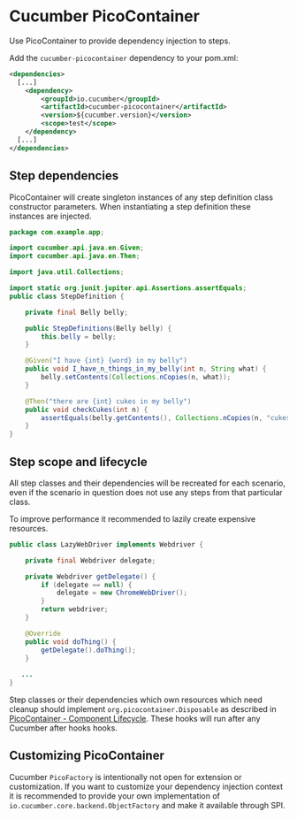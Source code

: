 Cucumber PicoContainer
======================

Use PicoContainer to provide dependency injection to steps.

Add the `cucumber-picocontainer` dependency to your pom.xml:

```xml
<dependencies>
  [...]
    <dependency>
        <groupId>io.cucumber</groupId>
        <artifactId>cucumber-picocontainer</artifactId>
        <version>${cucumber.version}</version>
        <scope>test</scope>
    </dependency>
  [...]
</dependencies>
```

## Step dependencies

PicoContainer will create singleton instances of any step definition class
constructor parameters. When instantiating a step definition these
instances are injected.


```java
package com.example.app;

import cucumber.api.java.en.Given;
import cucumber.api.java.en.Then;

import java.util.Collections;

import static org.junit.jupiter.api.Assertions.assertEquals;
public class StepDefinition {

    private final Belly belly;

    public StepDefinitions(Belly belly) {
        this.belly = belly;
    }

    @Given("I have {int} {word} in my belly")
    public void I_have_n_things_in_my_belly(int n, String what) {
        belly.setContents(Collections.nCopies(n, what));
    }

    @Then("there are {int} cukes in my belly")
    public void checkCukes(int n) {
        assertEquals(belly.getContents(), Collections.nCopies(n, "cukes"));
    }
}
```

## Step scope and lifecycle

All step classes and their dependencies will be recreated for each
scenario, even if the scenario in question does not use any steps from
that particular class.

To improve performance it recommended to lazily create expensive 
resources.

```java
public class LazyWebDriver implements Webdriver {

    private final Webdriver delegate;

    private Webdriver getDelegate() {
        if (delegate == null) {
            delegate = new ChromeWebDriver();
        } 
        return webdriver;
    }

    @Override
    public void doThing() {
        getDelegate().doThing();
    }
   
   ...
}
```

Step classes or their dependencies which own resources which need cleanup
should implement `org.picocontainer.Disposable` as described in
[PicoContainer - Component Lifecycle](http://picocontainer.com/lifecycle.html).
These hooks will run after any Cucumber after hooks hooks.

## Customizing PicoContainer

Cucumber `PicoFactory` is intentionally not open for extension or
customization. If you want to customize your dependency injection context
it is recommended to provide your own implementation of 
`io.cucumber.core.backend.ObjectFactory` and make it available through
SPI.